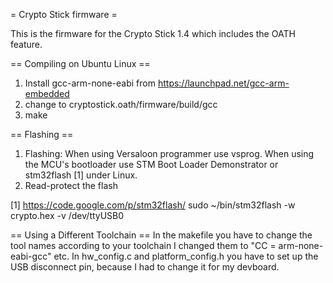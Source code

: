 = Crypto Stick firmware =

This is the firmware for the Crypto Stick 1.4 which includes the OATH feature.

== Compiling on Ubuntu Linux ==
1) Install gcc-arm-none-eabi from https://launchpad.net/gcc-arm-embedded
2) change to cryptostick.oath/firmware/build/gcc
3) make

== Flashing ==
1) Flashing: When using Versaloon programmer use vsprog. When using the MCU's bootloader use STM Boot Loader Demonstrator or stm32flash [1] under Linux.
2) Read-protect the flash

[1] https://code.google.com/p/stm32flash/
    sudo ~/bin/stm32flash -w crypto.hex -v /dev/ttyUSB0

== Using a Different Toolchain ==
In the makefile you have to change the tool names according to your toolchain
I changed them to "CC = arm-none-eabi-gcc" etc.
In hw_config.c and platform_config.h you have to set up the USB
disconnect pin, because I had to change it for my devboard.


